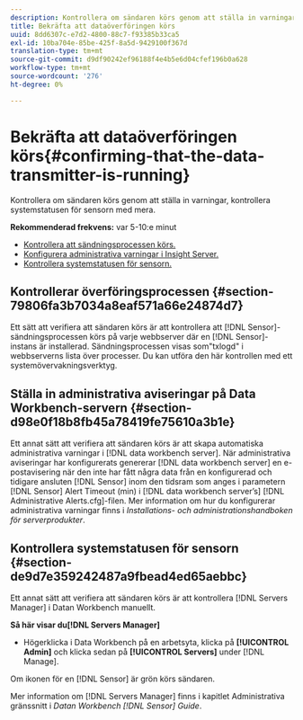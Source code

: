 ```yaml
---
description: Kontrollera om sändaren körs genom att ställa in varningar, kontrollera systemstatusen för sensorn med mera.
title: Bekräfta att dataöverföringen körs
uuid: 8dd6307c-e7d2-4800-88c7-f93385b33ca5
exl-id: 10ba704e-85be-425f-8a5d-9429100f367d
translation-type: tm+mt
source-git-commit: d9df90242ef96188f4e4b5e6d04cfef196b0a628
workflow-type: tm+mt
source-wordcount: '276'
ht-degree: 0%

---
```


# Bekräfta att dataöverföringen körs{#confirming-that-the-data-transmitter-is-running}

Kontrollera om sändaren körs genom att ställa in varningar, kontrollera systemstatusen för sensorn med mera.

**Rekommenderad frekvens:** var 5-10:e minut

* [Kontrollera att sändningsprocessen körs.](../../../home/c-snsr-ovrvw/admin-sensor/c-data-trmtr-rng.md#section-79806fa3b7034a8eaf571a66e24874d7)
* [Konfigurera administrativa varningar i Insight Server.](../../../home/c-snsr-ovrvw/admin-sensor/c-data-trmtr-rng.md#section-d98e0f18b8fb45a78419fe75610a3b1e)
* [Kontrollera systemstatusen för sensorn.](../../../home/c-snsr-ovrvw/admin-sensor/c-data-trmtr-rng.md#section-de9d7e359242487a9fbead4ed65aebbc)

## Kontrollerar överföringsprocessen {#section-79806fa3b7034a8eaf571a66e24874d7}

Ett sätt att verifiera att sändaren körs är att kontrollera att [!DNL Sensor]-sändningsprocessen körs på varje webbserver där en [!DNL Sensor]-instans är installerad. Sändningsprocessen visas som&quot;txlogd&quot; i webbserverns lista över processer. Du kan utföra den här kontrollen med ett systemövervakningsverktyg.

## Ställa in administrativa aviseringar på Data Workbench-servern {#section-d98e0f18b8fb45a78419fe75610a3b1e}

Ett annat sätt att verifiera att sändaren körs är att skapa automatiska administrativa varningar i [!DNL data workbench server]. När administrativa aviseringar har konfigurerats genererar [!DNL data workbench server] en e-postavisering när den inte har fått några data från en konfigurerad och tidigare ansluten [!DNL Sensor] inom den tidsram som anges i parametern [!DNL Sensor] Alert Timeout (min) i [!DNL data workbench server’s] [!DNL Administrative Alerts.cfg]-filen. Mer information om hur du konfigurerar administrativa varningar finns i *Installations- och administrationshandboken för serverprodukter*.

## Kontrollera systemstatusen för sensorn {#section-de9d7e359242487a9fbead4ed65aebbc}

Ett annat sätt att verifiera att sändaren körs är att kontrollera [!DNL Servers Manager] i Datan Workbench manuellt.

**Så här visar du[!DNL Servers Manager]**

* Högerklicka i Data Workbench på en arbetsyta, klicka på **[!UICONTROL Admin]** och klicka sedan på **[!UICONTROL Servers]** under [!DNL Manage].

Om ikonen för en [!DNL Sensor] är grön körs sändaren.

Mer information om [!DNL Servers Manager] finns i kapitlet Administrativa gränssnitt i *Datan Workbench [!DNL Sensor] Guide*.
